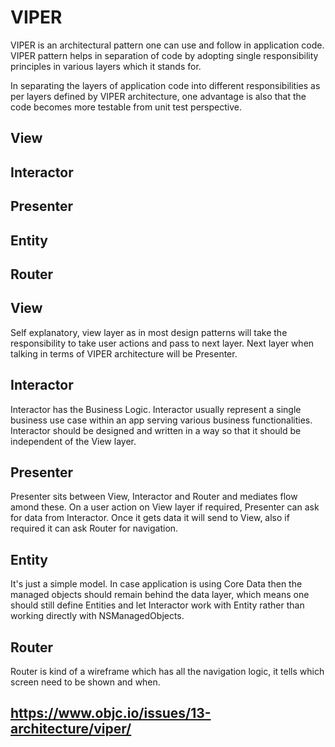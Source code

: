 #  VIPER

VIPER is an architectural pattern one can use and follow in application code.
VIPER pattern helps in separation of code by adopting single responsibility principles
in various layers which it stands for.

In separating the layers of application code into different responsibilities as per
layers defined by VIPER architecture, one advantage is also that the code becomes
more testable from unit test perspective.

## View
## Interactor
## Presenter
## Entity
## Router


## View

Self explanatory, view layer as in most design patterns will take the responsibility
to take user actions and pass to next layer. Next layer when talking in terms of 
VIPER architecture will be Presenter.

## Interactor

Interactor has the Business Logic. Interactor usually represent a single business
use case within an app serving various business functionalities. Interactor should
be designed and written in a way so that it should be independent of the View layer.

## Presenter

Presenter sits between View, Interactor and Router and mediates flow amond these.
On a user action on View layer if required, Presenter can ask for data from Interactor.
Once it gets data it will send to View, also if required it can ask Router for 
navigation.

## Entity

It's just a simple model. In case application is using Core Data then the managed
objects should remain behind the data layer, which means one should still define
Entities and let Interactor work with Entity rather than working directly with
NSManagedObjects.

## Router

Router is kind of a wireframe which has all the navigation logic, it tells which
screen need to be shown and when.

## https://www.objc.io/issues/13-architecture/viper/
